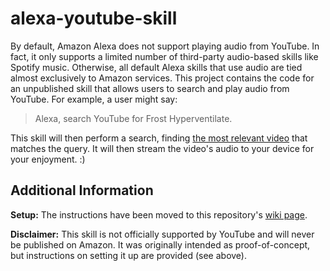 # alexa-youtube-skill

By default, Amazon Alexa does not support playing audio from YouTube. In fact, it only supports a limited number of third-party audio-based skills like Spotify music. Otherwise, all default Alexa skills that use audio are tied almost exclusively to Amazon services. This project contains the code for an unpublished skill that allows users to search and play audio from YouTube. For example, a user might say:

> Alexa, search YouTube for Frost Hyperventilate.

This skill will then perform a search, finding [the most relevant video](https://www.youtube.com/watch?v=Ol592sakmZU) that matches the query. It will then stream the video's audio to your device for your enjoyment. :)

## Additional Information

__Setup:__ The instructions have been moved to this repository's [wiki page](https://github.com/dmhacker/alexa-youtube-skill/wiki).

__Disclaimer:__ This skill is not officially supported by YouTube and will never be published on Amazon. It was originally intended as proof-of-concept, but instructions on setting it up are provided (see above).



